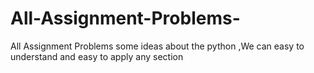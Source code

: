 # All-Assignment-Problems-
All Assignment Problems some ideas about the python ,We can easy to understand and easy to apply any section 
